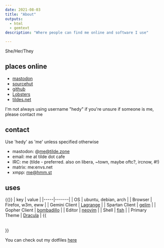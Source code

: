 ```yaml
---
date: 2021-08-03
title: "About"
outputs:
  - html
  - gemtext
description: "Where people can find me online and software I use"

---
```


She/Her/They

## places online

* [mastodon](https://tilde.zone/@hedy)
* [sourcehut](https://sr.ht/~hedy)
* [github](https://github.com/hedyhli)
* [Lobsters](https://lobste.rs/u/hedy)
* [tildes.net](https://tildes.net/user/hedy)

I'm not always using username "hedy" if you're unsure if someone is me, please contact me

## contact

Use 'hedy' as 'me' unless specified otherwise

* mastodon: @me@tilde.zone
* email: me at tilde dot cafe
* IRC: me (tilde - preferred. also on libera, ~town, maybe oftc?, ircnow, #!)
* matrix: me:envs.net
* xmpp: me@hmm.st


## uses

{{<table>}}
| key | value |
|-----|-------|
| OS  | ubuntu, debian, arch |
| Browser | Firefox, w3m, eww |
| Gemini Client | [Lagrange](https://gmi.skyjake.fi/lagrange/) |
| Spartan Client | [gelim](https://github.com/hedyhli/gelim) |
| Gopher Client | [bombadillo](https://bombadillo.colorfield.space) |
| Editor | [neovim](https://neovim.io/) |
| Shell | [fish](https://fishshell.com/) |
| Primary Theme | [Dracula](https://draculatheme.com/) |
{{</table>}}

You can check out my dotfiles [here](https://github.com/hedyhli/dotfiles)

